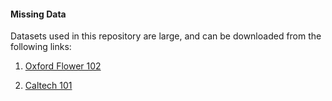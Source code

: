 #### Missing Data

Datasets used in this repository are large, and can be downloaded from the following links:

1. [Oxford Flower 102](https://www.robots.ox.ac.uk/~vgg/data/flowers/102/102flowers.tgz)

2. [Caltech 101](https://data.caltech.edu/records/mzrjq-6wc02/files/caltech-101.zip?download=1)